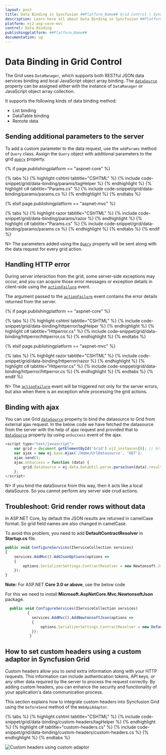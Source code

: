 ```yaml
---
layout: post
title: Data Binding in Syncfusion ##Platform_Name## Grid Control | Syncfusion
description: Learn here all about Data Binding in Syncfusion ##Platform_Name## Grid component of Syncfusion Essential JS 2 and more.
platform: ej2-asp-core-mvc
control: Data Binding
publishingplatform: ##Platform_Name##
documentation: ug
---
```



# Data Binding in Grid Control

The Grid uses `DataManager`, which supports both RESTful JSON data services binding and local JavaScript object array binding. The [`dataSource`](https://help.syncfusion.com/cr/aspnetcore-js2/Syncfusion.EJ2.Grids.Grid.html#Syncfusion_EJ2_Grids_Grid_DataSource) property can be assigned either with the instance of `DataManager` or JavaScript object array collection.

It supports the following kinds of data binding method:
* List binding
* DataTable binding
* Remote data

## Sending additional parameters to the server

To add a custom parameter to the data request, use the `addParams` method of `Query` class. Assign the `Query` object with additional parameters to the grid [`query`](https://help.syncfusion.com/cr/aspnetcore-js2/Syncfusion.EJ2.Grids.Grid.html#Syncfusion_EJ2_Grids_Grid_Query) property.

{% if page.publishingplatform == "aspnet-core" %}

{% tabs %}
{% highlight cshtml tabtitle="CSHTML" %}
{% include code-snippet/grid/data-binding/params/tagHelper %}
{% endhighlight %}
{% highlight c# tabtitle="Params.cs" %}
{% include code-snippet/grid/data-binding/params/params.cs %}
{% endhighlight %}
{% endtabs %}

{% elsif page.publishingplatform == "aspnet-mvc" %}

{% tabs %}
{% highlight razor tabtitle="CSHTML" %}
{% include code-snippet/grid/data-binding/params/razor %}
{% endhighlight %}
{% highlight c# tabtitle="Params.cs" %}
{% include code-snippet/grid/data-binding/params/params.cs %}
{% endhighlight %}
{% endtabs %}
{% endif %}



N> The parameters added using the [`Query`](https://help.syncfusion.com/cr/aspnetcore-js2/Syncfusion.EJ2.Grids.Grid.html#Syncfusion_EJ2_Grids_Grid_Query) property will be sent along with the data request for every grid action.

## Handling HTTP error

During server interaction from the grid, some server-side exceptions may occur, and you can acquire those error messages or exception details in client-side using the [`actionFailure`](https://help.syncfusion.com/cr/aspnetcore-js2/Syncfusion.EJ2.Grids.Grid.html#Syncfusion_EJ2_Grids_Grid_ActionFailure) event.

The argument passed to the [`actionFailure`](https://help.syncfusion.com/cr/aspnetcore-js2/Syncfusion.EJ2.Grids.Grid.html#Syncfusion_EJ2_Grids_Grid_ActionFailure) event contains the error details returned from the server.

{% if page.publishingplatform == "aspnet-core" %}

{% tabs %}
{% highlight cshtml tabtitle="CSHTML" %}
{% include code-snippet/grid/data-binding/httperror/tagHelper %}
{% endhighlight %}
{% highlight c# tabtitle="Httperror.cs" %}
{% include code-snippet/grid/data-binding/httperror/httperror.cs %}
{% endhighlight %}
{% endtabs %}

{% elsif page.publishingplatform == "aspnet-mvc" %}

{% tabs %}
{% highlight razor tabtitle="CSHTML" %}
{% include code-snippet/grid/data-binding/httperror/razor %}
{% endhighlight %}
{% highlight c# tabtitle="Httperror.cs" %}
{% include code-snippet/grid/data-binding/httperror/httperror.cs %}
{% endhighlight %}
{% endtabs %}
{% endif %}



N> The [`actionFailure`](https://help.syncfusion.com/cr/aspnetcore-js2/Syncfusion.EJ2.Grids.Grid.html#Syncfusion_EJ2_Grids_Grid_ActionFailure) event will be triggered not only for the server errors, but also when there is an exception while processing the grid actions.

## Binding with ajax

You can use Grid [`dataSource`](https://help.syncfusion.com/cr/aspnetcore-js2/Syncfusion.EJ2.Grids.Grid.html#Syncfusion_EJ2_Grids_Grid_DataSource) property to bind the datasource to Grid from external ajax request. In the below code we have fetched the datasource from the server with the help of ajax request and provided that to [`dataSource`](https://help.syncfusion.com/cr/aspnetcore-js2/Syncfusion.EJ2.Grids.Grid.html#Syncfusion_EJ2_Grids_Grid_DataSource) property by using `onSuccess` event of the ajax.

```javascript
<script type="text/javascript">
    var grid = document.getElementById('Grid').ej2_instances[0]; // Grid instance
    var ajax = new ej.base.Ajax('/Home/UrlDatasource', 'GET');
    ajax.send();
    ajax.onSuccess = function (data) {
        grid.dataSource = ej.data.DataUtil.parse.parseJson(data).result;
    };
</script>
```

N> If you bind the dataSource from this way, then it acts like a local dataSource. So you cannot perform any server side crud actions.

## Troubleshoot: Grid render rows without data

In ASP.NET Core, by default the JSON results are returned in camelCase format. So grid field names are also changed in camelCase.

To avoid this problem, you need to add **DefaultContractResolver** in **Startup.cs** file.

```javascript
public void ConfigureServices(IServiceCollection services)
{
    services.AddMvc().AddJsonOptions(options =>
    {
        options.SerializerSettings.ContractResolver = new Newtonsoft.Json.Serialization.DefaultContractResolver();
    });
}
```

**Note:** For ASP.NET **Core  3.0 or above**, use the below code

For this we need to install **Microsoft.AspNetCore.Mvc.NewtonsoftJson** package.

```javascript
  public void ConfigureServices(IServiceCollection services)
          {
            services.AddMvc().AddNewtonsoftJson(options =>
            {
                options.SerializerSettings.ContractResolver = new DefaultContractResolver();
            });
           }
```

## How to set custom headers using a custom adaptor in Syncfusion Grid

Custom headers allow you to send extra information along with your HTTP requests. This information can include authentication tokens, API keys, or any other data required by the server to process the request correctly. By adding custom headers, you can enhance the security and functionality of your application's data communication process.

This section explains how to integrate custom headers into Syncfusion Grid using the `beforeSend` method of the `WebApiAdaptor`.

{% tabs %}
{% highlight cshtml tabtitle="CSHTML" %}
{% include code-snippet/grid/data-binding/custom-headers/tagHelper %}
{% endhighlight %}
{% highlight c# tabtitle="custom-headers.cs" %}
{% include code-snippet/grid/data-binding/custom-headers/custom-headers.cs %}
{% endhighlight %}
{% endtabs %}

![Custom headers using custom adaptor](images/custom-headers.png)